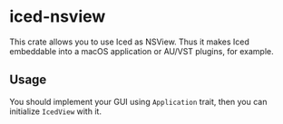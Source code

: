 # iced-nsview

This crate allows you to use Iced as NSView. Thus it makes Iced embeddable into
a macOS application or AU/VST plugins, for example.




## Usage

You should implement your GUI using `Application` trait, then you can initialize
`IcedView` with it.
